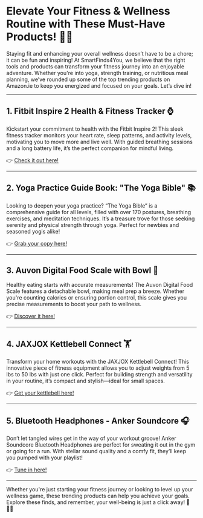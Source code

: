 # Elevate Your Fitness & Wellness Routine with These Must-Have Products! 💪✨

Staying fit and enhancing your overall wellness doesn’t have to be a chore; it can be fun and inspiring! At SmartFinds4You, we believe that the right tools and products can transform your fitness journey into an enjoyable adventure. Whether you're into yoga, strength training, or nutritious meal planning, we’ve rounded up some of the top trending products on Amazon.ie to keep you energized and focused on your goals. Let’s dive in!

---

## 1. **Fitbit Inspire 2 Health & Fitness Tracker** ⌚

Kickstart your commitment to health with the Fitbit Inspire 2! This sleek fitness tracker monitors your heart rate, sleep patterns, and activity levels, motivating you to move more and live well. With guided breathing sessions and a long battery life, it’s the perfect companion for mindful living. 

👉 [Check it out here!](https://www.amazon.ie/s?k=Fitbit+Inspire+2+Health+%26+Fitness+Tracker&tag=smartfinds403-21&language=en_IE&linkCode=ll1&ref_=as_li_ss_tl)

---

## 2. **Yoga Practice Guide Book: "The Yoga Bible"** 📚

Looking to deepen your yoga practice? “The Yoga Bible” is a comprehensive guide for all levels, filled with over 170 postures, breathing exercises, and meditation techniques. It’s a treasure trove for those seeking serenity and physical strength through yoga. Perfect for newbies and seasoned yogis alike!

👉 [Grab your copy here!](https://www.amazon.ie/s?k=The+Yoga+Bible&tag=smartfinds403-21&language=en_IE&linkCode=ll1&ref_=as_li_ss_tl)

---

## 3. **Auvon Digital Food Scale with Bowl** 🥗

Healthy eating starts with accurate measurements! The Auvon Digital Food Scale features a detachable bowl, making meal prep a breeze. Whether you're counting calories or ensuring portion control, this scale gives you precise measurements to boost your path to wellness. 

👉 [Discover it here!](https://www.amazon.ie/s?k=Auvon+Digital+Food+Scale+with+Bowl&tag=smartfinds403-21&language=en_IE&linkCode=ll1&ref_=as_li_ss_tl)

---

## 4. **JAXJOX Kettlebell Connect** 🏋️

Transform your home workouts with the JAXJOX Kettlebell Connect! This innovative piece of fitness equipment allows you to adjust weights from 5 lbs to 50 lbs with just one click. Perfect for building strength and versatility in your routine, it’s compact and stylish—ideal for small spaces.

👉 [Get your kettlebell here!](https://www.amazon.ie/s?k=JAXJOX+Kettlebell+Connect&tag=smartfinds403-21&language=en_IE&linkCode=ll1&ref_=as_li_ss_tl)

---

## 5. **Bluetooth Headphones - Anker Soundcore** 🎧

Don’t let tangled wires get in the way of your workout groove! Anker Soundcore Bluetooth Headphones are perfect for sweating it out in the gym or going for a run. With stellar sound quality and a comfy fit, they’ll keep you pumped with your playlist!

👉 [Tune in here!](https://www.amazon.ie/s?k=Anker+Soundcore+Bluetooth+Headphones&tag=smartfinds403-21&language=en_IE&linkCode=ll1&ref_=as_li_ss_tl)

---

Whether you're just starting your fitness journey or looking to level up your wellness game, these trending products can help you achieve your goals. Explore these finds, and remember, your well-being is just a click away! 🎉🧘‍♀️